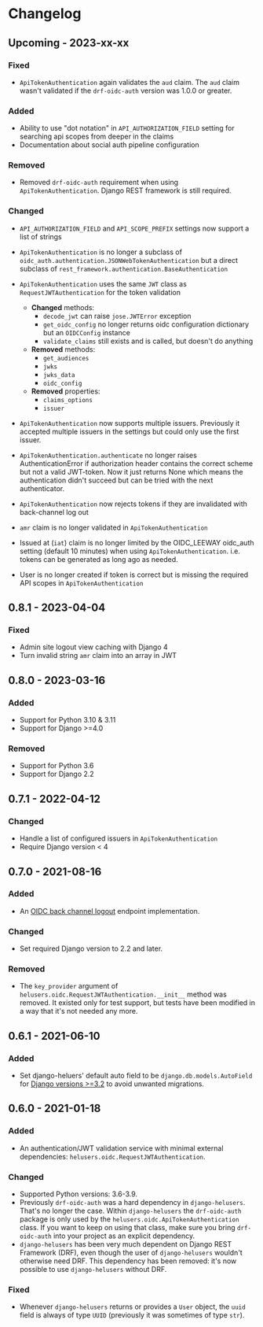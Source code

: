 # Changelog


## Upcoming - 2023-xx-xx

### Fixed

- `ApiTokenAuthentication` again validates the `aud` claim. The `aud` claim wasn't validated if the `drf-oidc-auth` version was 1.0.0 or greater.

### Added

- Ability to use "dot notation" in `API_AUTHORIZATION_FIELD` setting for searching api scopes from deeper in the claims 
- Documentation about social auth pipeline configuration

### Removed 

- Removed `drf-oidc-auth` requirement when using `ApiTokenAuthentication`. Django REST framework is still required.

### Changed

- `API_AUTHORIZATION_FIELD` and `API_SCOPE_PREFIX` settings now support a list of strings
- `ApiTokenAuthentication` is no longer a subclass of `oidc_auth.authentication.JSONWebTokenAuthentication` but a direct subclass of `rest_framework.authentication.BaseAuthentication`
- `ApiTokenAuthentication` uses the same `JWT` class as `RequestJWTAuthentication` for the token validation
  - **Changed** methods:
    - `decode_jwt` can raise `jose.JWTError` exception
    - `get_oidc_config` no longer returns oidc configuration dictionary but an `OIDCConfig` instance
    - `validate_claims` still exists and is called, but doesn't do anything
  - **Removed** methods:
    - `get_audiences`
    - `jwks`
    - `jwks_data`
    - `oidc_config`
  - **Removed** properties:
    - `claims_options`
    - `issuer`

- `ApiTokenAuthentication` now supports multiple issuers. Previously it accepted multiple issuers in the settings but could only use the first issuer.
- `ApiTokenAuthentication.authenticate` no longer raises AuthenticationError if authorization header contains the correct scheme but not a valid JWT-token. Now it just returns None which means the authentication didn't succeed but can be tried with the next authenticator.
- `ApiTokenAuthentication` now rejects tokens if they are invalidated with back-channel log out
- `amr` claim is no longer validated in `ApiTokenAuthentication`
- Issued at (`iat`) claim is no longer limited by the OIDC_LEEWAY oidc_auth setting (default 10 minutes) when using `ApiTokenAuthentication`. i.e. tokens can be generated as long ago as needed.
- User is no longer created if token is correct but is missing the required API scopes in `ApiTokenAuthentication`

## 0.8.1 - 2023-04-04

### Fixed

- Admin site logout view caching with Django 4
- Turn invalid string `amr` claim into an array in JWT

## 0.8.0 - 2023-03-16

### Added

- Support for Python 3.10 & 3.11
- Support for Django >=4.0

### Removed

- Support for Python 3.6
- Support for Django 2.2

## 0.7.1 - 2022-04-12

### Changed

- Handle a list of configured issuers in `ApiTokenAuthentication`
- Require Django version < 4

## 0.7.0 - 2021-08-16

### Added

- An [OIDC back channel logout](https://openid.net/specs/openid-connect-backchannel-1_0.html) endpoint implementation.

### Changed

- Set required Django version to 2.2 and later.

### Removed

- The `key_provider` argument of `helusers.oidc.RequestJWTAuthentication.__init__` method was removed. It existed only for test support, but tests have been modified in a way that it's not needed any more.

## 0.6.1 - 2021-06-10

### Added

- Set django-heluers' default auto field to be `django.db.models.AutoField` for [Django versions >=3.2](https://docs.djangoproject.com/en/3.2/releases/3.2/#customizing-type-of-auto-created-primary-keys) to avoid unwanted migrations.

## 0.6.0 - 2021-01-18

### Added

- An authentication/JWT validation service with minimal external dependencies: `helusers.oidc.RequestJWTAuthentication`.

### Changed

- Supported Python versions: 3.6-3.9.
- Previously `drf-oidc-auth` was a hard dependency in `django-helusers`. That's no longer the case. Within `django-helusers` the `drf-oidc-auth` package is only used by the `helusers.oidc.ApiTokenAuthentication` class. If you want to keep on using that class, make sure you bring `drf-oidc-auth` into your project as an explicit dependency.
- `django-helusers` has been very much dependent on Django REST Framework (DRF), even though the user of `django-helusers` wouldn't otherwise need DRF. This dependency has been removed: it's now possible to use `django-helusers` without DRF.

### Fixed

- Whenever `django-helusers` returns or provides a `User` object, the `uuid` field is always of type `UUID` (previously it was sometimes of type `str`).
